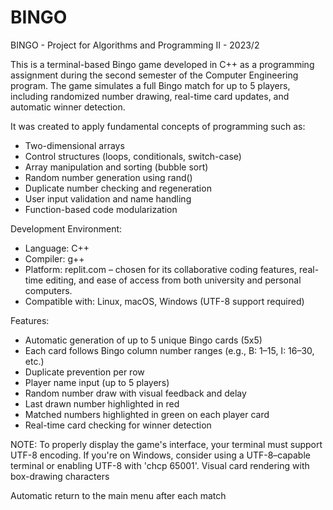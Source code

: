 # BINGO
BINGO - Project for Algorithms and Programming II - 2023/2

This is a terminal-based Bingo game developed in C++ as a programming assignment during the second semester of the Computer Engineering program. 
The game simulates a full Bingo match for up to 5 players, including randomized number drawing, real-time card updates, and automatic winner detection.

It was created to apply fundamental concepts of programming such as:
- Two-dimensional arrays
- Control structures (loops, conditionals, switch-case)
- Array manipulation and sorting (bubble sort)
- Random number generation using rand()
- Duplicate number checking and regeneration
- User input validation and name handling
- Function-based code modularization

Development Environment:
- Language: C++
- Compiler: g++
- Platform: replit.com – chosen for its collaborative coding features, real-time editing, and ease of access from both university and personal computers.
- Compatible with: Linux, macOS, Windows (UTF-8 support required)

Features:
- Automatic generation of up to 5 unique Bingo cards (5x5)
- Each card follows Bingo column number ranges (e.g., B: 1–15, I: 16–30, etc.)
- Duplicate prevention per row
- Player name input (up to 5 players)
- Random number draw with visual feedback and delay
- Last drawn number highlighted in red
- Matched numbers highlighted in green on each player card
- Real-time card checking for winner detection

NOTE: To properly display the game's interface, your terminal must support UTF-8 encoding. 
If you're on Windows, consider using a UTF-8–capable terminal or enabling UTF-8 with 'chcp 65001'.
Visual card rendering with box-drawing characters

Automatic return to the main menu after each match
